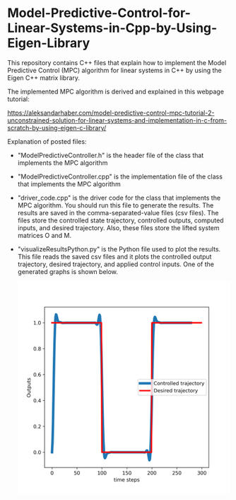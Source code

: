 # Model-Predictive-Control-for-Linear-Systems-in-Cpp-by-Using-Eigen-Library
This repository contains C++ files that explain how to implement the Model Predictive Control (MPC) algorithm for linear systems in C++ by using the Eigen C++ matrix library.

The implemented MPC algorithm is derived and explained in this webpage tutorial:

https://aleksandarhaber.com/model-predictive-control-mpc-tutorial-2-unconstrained-solution-for-linear-systems-and-implementation-in-c-from-scratch-by-using-eigen-c-library/

Explanation of posted files:

- "ModelPredictiveController.h" is the header file of the class that implements the MPC algorithm
- "ModelPredictiveController.cpp" is the implementation file of the class that implements the MPC algorithm
- "driver_code.cpp" is the driver code for the class that implements the MPC algorithm. You should run this file to generate the results. The results are saved
  in the comma-separated-value files (csv files). The files store the controlled state trajectory, controlled outputs, computed inputs, and desired trajectory. Also, these
  files store the lifted system matrices O and M.
- "visualizeResultsPython.py" is the Python file used to plot the results. This file reads the saved csv files and it plots the controlled output trajectory, desired trajectory, and applied control inputs. One of the generated graphs is shown below.

  ![My Image](controlledOutputsPulseCpp.png)

